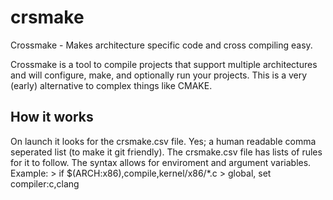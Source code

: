 crsmake
=======

Crossmake - Makes architecture specific code and cross compiling easy.

Crossmake is a tool to compile projects that support multiple architectures and will configure, make, and optionally run your projects. This is a very (early) alternative to complex things like CMAKE.

How it works
-------
On launch it looks for the crsmake.csv file. Yes; a human readable comma seperated list (to make it git friendly).
The crsmake.csv file has lists of rules for it to follow. The syntax allows for enviroment and argument variables.
Example:
	> if $(ARCH:x86),compile,kernel/x86/*.c
	> global, set compiler:c,clang 
